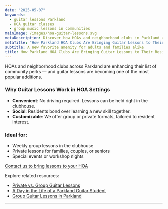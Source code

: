 ```yaml
---
date: "2025-05-07"
keywords:
  - guitar lessons Parkland
  - HOA guitar classes
  - group music lessons in communities
mainImage: /images/hoa-guitar-lessons.svg
metaDescription: Discover how HOAs and neighborhood clubs in Parkland are enriching their communities with on-site guitar lessons for residents.
metaTitle: "How Parkland HOA Clubs Are Bringing Guitar Lessons to Their Residents"
subtitle: A new favorite amenity for adults and families alike
title: How Parkland HOA Clubs Are Bringing Guitar Lessons to Their Residents
---
```


HOAs and neighborhood clubs across Parkland are enhancing their list of community perks — and guitar lessons are becoming one of the most popular additions.

### Why Guitar Lessons Work in HOA Settings

- **Convenient**: No driving required. Lessons can be held right in the clubhouse.
- **Social**: Residents bond over learning a new skill together.
- **Customizable**: We offer group or private formats, tailored to resident interest.

### Ideal for:

- Weekly group lessons in the clubhouse
- Private lessons for families, couples, or seniors
- Special events or workshop nights

[Contact us to bring lessons to your HOA](https://www.parklandguitarlessons.com/contact)

Explore related resources:

- [Private vs. Group Guitar Lessons](https://www.parklandguitarlessons.com/guitar-chalk/private-vs-group-guitar-lessons)
- [A Day in the Life of a Parkland Guitar Student](https://www.parklandguitarlessons.com/guitar-chalk/a-day-in-the-life-of-a-parkland-guitar-student)
- [Group Guitar Lessons in Parkland](https://www.parklandguitarlessons.com/guitar-chalk/group-guitar-lessons-for-adults-in-parkland)

---
